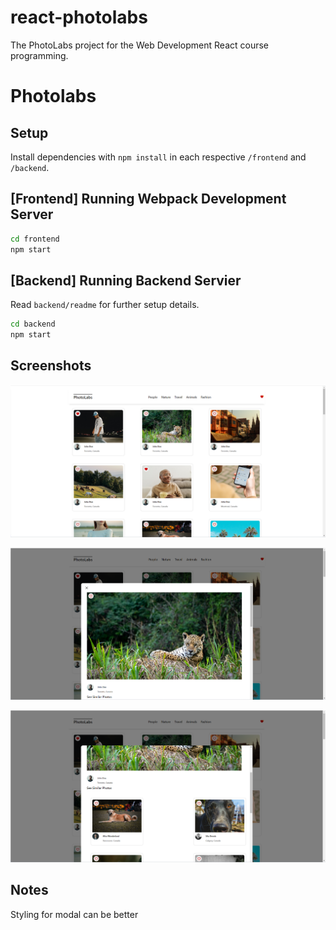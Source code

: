 # react-photolabs
The PhotoLabs project for the Web Development React course programming.

# Photolabs

## Setup

Install dependencies with `npm install` in each respective `/frontend` and `/backend`.

## [Frontend] Running Webpack Development Server

```sh
cd frontend
npm start
```

## [Backend] Running Backend Servier

Read `backend/readme` for further setup details.

```sh
cd backend
npm start
```
## Screenshots

!['photolabs pic 1'](https://github.com/bevansaldanha/photolabs-starter/blob/main/docs/PhotoLabs-1.png?raw=true)

!['photolabs pic 2'](https://github.com/bevansaldanha/photolabs-starter/blob/main/docs/PhotoLabs-2.png?raw=true)

!['photolabs pic 3'](https://github.com/bevansaldanha/photolabs-starter/blob/main/docs/PhotoLabs-3.png?raw=true)

## Notes

Styling for modal can be better

